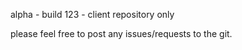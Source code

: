alpha - build 123 - client repository only

please feel free to post any issues/requests to the git.
